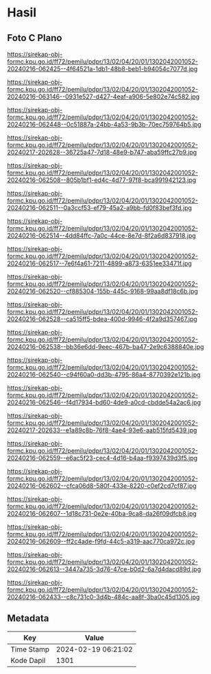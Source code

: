 # Hasil

## Foto C Plano

https://sirekap-obj-formc.kpu.go.id/ff72/pemilu/pdpr/13/02/04/20/01/1302042001052-20240216-062425--4f64521a-1db1-48b8-beb1-b94054c7077d.jpg

https://sirekap-obj-formc.kpu.go.id/ff72/pemilu/pdpr/13/02/04/20/01/1302042001052-20240216-063146--0931e527-d427-4eaf-a906-5e802e74c582.jpg

https://sirekap-obj-formc.kpu.go.id/ff72/pemilu/pdpr/13/02/04/20/01/1302042001052-20240216-062448--0c51887a-24bb-4a53-9b3b-70ec759764b5.jpg

https://sirekap-obj-formc.kpu.go.id/ff72/pemilu/pdpr/13/02/04/20/01/1302042001052-20240217-202628--36725a47-7d18-48e9-b747-aba59ffc27b9.jpg

https://sirekap-obj-formc.kpu.go.id/ff72/pemilu/pdpr/13/02/04/20/01/1302042001052-20240216-062508--805b1bf1-ed4c-4d77-97f8-bca991942123.jpg

https://sirekap-obj-formc.kpu.go.id/ff72/pemilu/pdpr/13/02/04/20/01/1302042001052-20240216-062511--0a3ccf53-ef79-45a2-a9bb-fd0f83bef3fd.jpg

https://sirekap-obj-formc.kpu.go.id/ff72/pemilu/pdpr/13/02/04/20/01/1302042001052-20240216-062514--4dd84ffc-7a0c-44ce-8e7d-8f2a6d837918.jpg

https://sirekap-obj-formc.kpu.go.id/ff72/pemilu/pdpr/13/02/04/20/01/1302042001052-20240216-062517--7e6f4a61-7211-4899-a873-6351ee33471f.jpg

https://sirekap-obj-formc.kpu.go.id/ff72/pemilu/pdpr/13/02/04/20/01/1302042001052-20240216-062520--cf885304-155b-445c-9168-99aa8df18c6b.jpg

https://sirekap-obj-formc.kpu.go.id/ff72/pemilu/pdpr/13/02/04/20/01/1302042001052-20240216-062528--ca515ff5-bdea-400d-9946-4f2a9d357467.jpg

https://sirekap-obj-formc.kpu.go.id/ff72/pemilu/pdpr/13/02/04/20/01/1302042001052-20240216-062538--bb36e6dd-9eec-467b-ba47-2e9c6388840e.jpg

https://sirekap-obj-formc.kpu.go.id/ff72/pemilu/pdpr/13/02/04/20/01/1302042001052-20240216-062540--c94f60a0-dd3b-4795-86a4-8770392e121b.jpg

https://sirekap-obj-formc.kpu.go.id/ff72/pemilu/pdpr/13/02/04/20/01/1302042001052-20240216-062546--f4d17934-bd60-4de9-a0cd-cbdde54a2ac6.jpg

https://sirekap-obj-formc.kpu.go.id/ff72/pemilu/pdpr/13/02/04/20/01/1302042001052-20240217-202633--e1a89c8b-76f8-4ae4-93e6-aab515fd5439.jpg

https://sirekap-obj-formc.kpu.go.id/ff72/pemilu/pdpr/13/02/04/20/01/1302042001052-20240216-062559--e6ac5f23-cec4-4d16-b4aa-f9397439d3f5.jpg

https://sirekap-obj-formc.kpu.go.id/ff72/pemilu/pdpr/13/02/04/20/01/1302042001052-20240216-062602--cfca06d8-580f-433e-8220-c0ef2cd7cf87.jpg

https://sirekap-obj-formc.kpu.go.id/ff72/pemilu/pdpr/13/02/04/20/01/1302042001052-20240216-062607--1d18c731-0e2e-40ba-9ca8-da26f09dfcb8.jpg

https://sirekap-obj-formc.kpu.go.id/ff72/pemilu/pdpr/13/02/04/20/01/1302042001052-20240216-062609--ff2c4ade-f9fd-44c5-a319-aac770ca972c.jpg

https://sirekap-obj-formc.kpu.go.id/ff72/pemilu/pdpr/13/02/04/20/01/1302042001052-20240216-062613--3447a735-3d76-47ce-b0d2-6a7d4dacd89d.jpg

https://sirekap-obj-formc.kpu.go.id/ff72/pemilu/pdpr/13/02/04/20/01/1302042001052-20240216-062433--c8c731c0-3d4b-484c-aa8f-3ba0c45d1305.jpg


## Metadata

| Key        | Value               |
| ---------- | ------------------- |
| Time Stamp | 2024-02-19 06:21:02 |
| Kode Dapil | 1301                |



